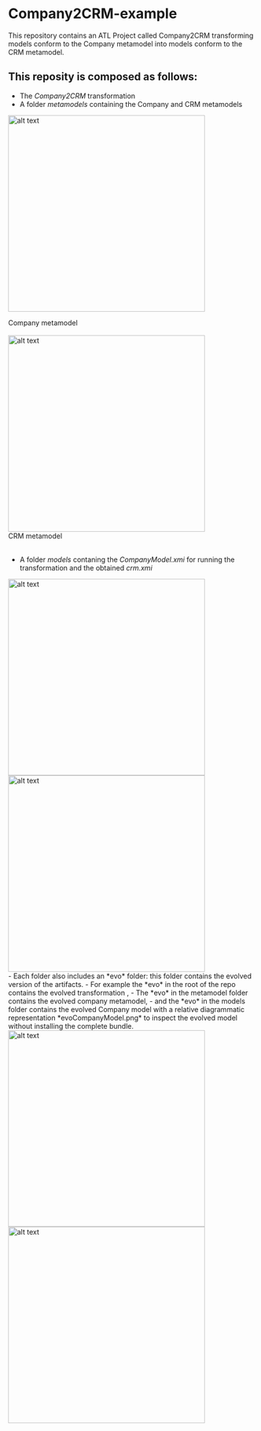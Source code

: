 <style>
figure figcaption {
    border: 1px dotted blue;
    text-align: center;
}
</style>
# Company2CRM-example
This repository contains an ATL Project called Company2CRM transforming models conform to the Company metamodel into models conform to the CRM metamodel.
## This reposity is composed as follows:
- The *Company2CRM* transformation
- A folder *metamodels* containing the Company and CRM metamodels

<img src="https://github.com/gssi/Company2CRM-example/blob/master/metamodels/CompanyMM.png" alt="alt text" width="400px"><figcaption>Company metamodel</figcaption><br>
<img src="https://github.com/gssi/Company2CRM-example/blob/master/metamodels/crmMM.png" alt="alt text" width="400px"><figcaption>CRM metamodel</figcaption>
<br>
- A folder *models* contaning the *CompanyModel.xmi* for running the transformation and the obtained *crm.xmi*
<div class="row"><div class="column">
<img src="https://github.com/gssi/Company2CRM-example/blob/master/models/companyModel.png" alt="alt text" width="400px"></div><div class="column">
<img src="https://github.com/gssi/Company2CRM-example/blob/master/models/crm-xmi.png" alt="alt text" width="400px"></div></div>
- Each folder also includes an *evo* folder: this folder contains the evolved version of the artifacts.
  - For example the *evo* in the root of the repo contains the evolved transformation , 
  - The *evo* in the metamodel folder contains the evolved company metamodel, 
  - and the *evo* in the models folder contains the evolved Company model with a relative diagrammatic representation *evoCompanyModel.png* to inspect the evolved model without installing the complete bundle.
 <div class="row"><div class="column">
<img src="https://github.com/gssi/Company2CRM-example/blob/master/metamodels/evo/company2MM.png" alt="alt text" width="400px"></div><div class="column">
<img src="https://github.com/gssi/Company2CRM-example/blob/master/models/evo/evoCompanyModel.png" alt="alt text" width="400px"></div></div>

